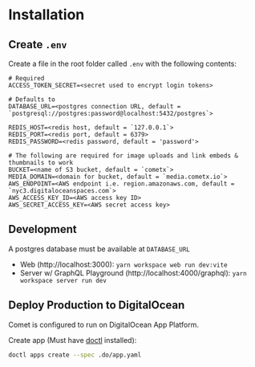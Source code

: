# Installation

## Create `.env`
Create a file in the root folder called `.env` with the following contents:
```
# Required
ACCESS_TOKEN_SECRET=<secret used to encrypt login tokens>

# Defaults to 
DATABASE_URL=<postgres connection URL, default = `postgresql://postgres:password@localhost:5432/postgres`>

REDIS_HOST=<redis host, default = `127.0.0.1`>
REDIS_PORT=<redis port, default = 6379>
REDIS_PASSWORD=<redis password, default = 'password'>

# The following are required for image uploads and link embeds & thumbnails to work
BUCKET=<name of S3 bucket, default = `cometx`>
MEDIA_DOMAIN=<domain for bucket, default = `media.cometx.io`>
AWS_ENDPOINT=<AWS endpoint i.e. region.amazonaws.com, default = `nyc3.digitaloceanspaces.com`>
AWS_ACCESS_KEY_ID=<AWS access key ID>
AWS_SECRET_ACCESS_KEY=<AWS secret access key>
```

## Development
A postgres database must be available at `DATABASE_URL`

* Web (http://localhost:3000): `yarn workspace web run dev:vite`
* Server w/ GraphQL Playground (http://localhost:4000/graphql): `yarn workspace server run dev`

## Deploy Production to DigitalOcean
Comet is configured to run on DigitalOcean App Platform.

Create app (Must have [doctl](https://www.digitalocean.com/docs/apis-clis/doctl/) installed):
```sh
doctl apps create --spec .do/app.yaml
```
